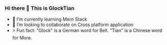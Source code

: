 ### Hi there 👋 This is GlockTian

- 🌱 I’m currently learning Mern Stack
- 👯 I’m looking to collaborate on Cross platform application
- ⚡ Fun fact: "Glock" is a German word for Bell. "Tian" is a Chinese word for More.


<!--START_SECTION:waka-->
<!--END_SECTION:waka-->

<!--
**GlockTian/GlockTian** is a ✨ _special_ ✨ repository because its `README.md` (this file) appears on your GitHub profile.

Here are some ideas to get you started:

- 🔭 I’m currently working on ...
- 🌱 I’m currently learning ...
- 👯 I’m looking to collaborate on ...
- 🤔 I’m looking for help with ...
- 💬 Ask me about ...
- 📫 How to reach me: ...
- 😄 Pronouns: ...
- ⚡ Fun fact: ...
-->
